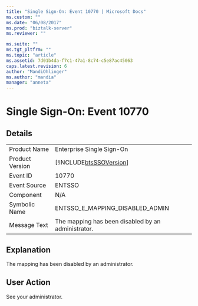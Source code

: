 ```yaml
---
title: "Single Sign-On: Event 10770 | Microsoft Docs"
ms.custom: ""
ms.date: "06/08/2017"
ms.prod: "biztalk-server"
ms.reviewer: ""

ms.suite: ""
ms.tgt_pltfrm: ""
ms.topic: "article"
ms.assetid: 7d01b4da-f7c1-47a1-8c74-c5e87ac45063
caps.latest.revision: 6
author: "MandiOhlinger"
ms.author: "mandia"
manager: "anneta"
---
```

# Single Sign-On: Event 10770
## Details  
  
|                 |                                                            |
|-----------------|------------------------------------------------------------|
|  Product Name   |                 Enterprise Single Sign-On                  |
| Product Version | [!INCLUDE[btsSSOVersion](../includes/btsssoversion-md.md)] |
|    Event ID     |                           10770                            |
|  Event Source   |                           ENTSSO                           |
|    Component    |                            N/A                             |
|  Symbolic Name  |              ENTSSO_E_MAPPING_DISABLED_ADMIN               |
|  Message Text   |     The mapping has been disabled by an administrator.     |
  
## Explanation  
 The mapping has been disabled by an administrator.  
  
## User Action  
 See your administrator.